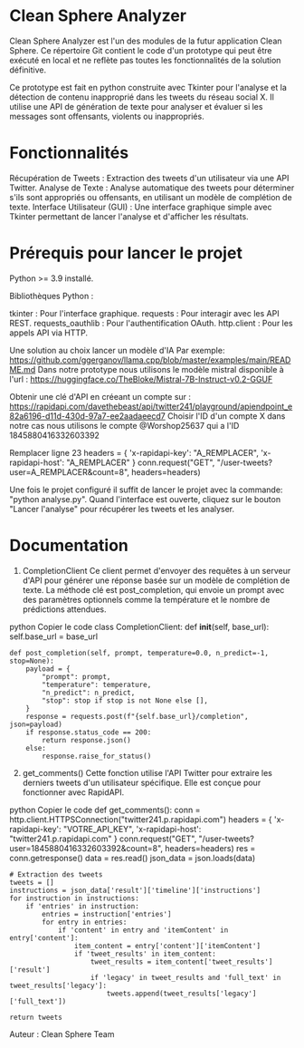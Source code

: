 # Clean Sphere Analyzer
Clean Sphere Analyzer est l'un des modules de la futur application Clean Sphere. Ce répertoire Git contient le code d'un prototype qui peut être exécuté en local et ne reflète pas toutes les fonctionnalités de la solution définitive.

Ce prototype est fait en python construite avec Tkinter pour l'analyse et la détection de contenu inapproprié dans les tweets du réseau social X. Il utilise une API de génération de texte pour analyser et évaluer si les messages sont offensants, violents ou inappropriés.

# Fonctionnalités
Récupération de Tweets : Extraction des tweets d'un utilisateur via une API Twitter.
Analyse de Texte : Analyse automatique des tweets pour déterminer s'ils sont appropriés ou offensants, en utilisant un modèle de complétion de texte.
Interface Utilisateur (GUI) : Une interface graphique simple avec Tkinter permettant de lancer l'analyse et d'afficher les résultats.

# Prérequis pour lancer le projet
Python >= 3.9 installé.

Bibliothèques Python :

tkinter : Pour l'interface graphique.
requests : Pour interagir avec les API REST.
requests_oauthlib : Pour l'authentification OAuth.
http.client : Pour les appels API via HTTP.

Une solution au choix lancer un modèle d'IA
Par exemple: https://github.com/ggerganov/llama.cpp/blob/master/examples/main/README.md
Dans notre prototype nous utilisons le modèle mistral disponible à l'url : https://huggingface.co/TheBloke/Mistral-7B-Instruct-v0.2-GGUF

Obtenir une clé d'API en créeant un compte sur : https://rapidapi.com/davethebeast/api/twitter241/playground/apiendpoint_e82a6196-d11d-430d-97a7-ee2aadaeecd7
Choisir l'ID d'un compte X dans notre cas nous utilisons le compte @Worshop25637 qui a l'ID 1845880416332603392

Remplacer ligne 23
    headers = {
        'x-rapidapi-key': "A_REMPLACER",
        'x-rapidapi-host': "A_REMPLACER"
    }
    conn.request("GET", "/user-tweets?user=A_REMPLACER&count=8", headers=headers)


Une fois le projet configuré il suffit de lancer le projet avec la commande: "python analyse.py".
Quand l'interface est ouverte, cliquez sur le bouton "Lancer l'analyse" pour récupérer les tweets et les analyser.


# Documentation

1. CompletionClient
Ce client permet d'envoyer des requêtes à un serveur d'API pour générer une réponse basée sur un modèle de complétion de texte. La méthode clé est post_completion, qui envoie un prompt avec des paramètres optionnels comme la température et le nombre de prédictions attendues.

python
Copier le code
class CompletionClient:
    def __init__(self, base_url):
        self.base_url = base_url

    def post_completion(self, prompt, temperature=0.0, n_predict=-1, stop=None):
        payload = {
            "prompt": prompt,
            "temperature": temperature,
            "n_predict": n_predict,
            "stop": stop if stop is not None else [],
        }
        response = requests.post(f"{self.base_url}/completion", json=payload)
        if response.status_code == 200:
            return response.json()
        else:
            response.raise_for_status()
2. get_comments()
Cette fonction utilise l'API Twitter pour extraire les derniers tweets d'un utilisateur spécifique. Elle est conçue pour fonctionner avec RapidAPI.

python
Copier le code
def get_comments():
    conn = http.client.HTTPSConnection("twitter241.p.rapidapi.com")
    headers = {
        'x-rapidapi-key': "VOTRE_API_KEY",
        'x-rapidapi-host': "twitter241.p.rapidapi.com"
    }
    conn.request("GET", "/user-tweets?user=1845880416332603392&count=8", headers=headers)
    res = conn.getresponse()
    data = res.read()
    json_data = json.loads(data)

    # Extraction des tweets
    tweets = []
    instructions = json_data['result']['timeline']['instructions']
    for instruction in instructions:
        if 'entries' in instruction:
            entries = instruction['entries']
            for entry in entries:
                if 'content' in entry and 'itemContent' in entry['content']:
                    item_content = entry['content']['itemContent']
                    if 'tweet_results' in item_content:
                        tweet_results = item_content['tweet_results']['result']
                        if 'legacy' in tweet_results and 'full_text' in tweet_results['legacy']:
                            tweets.append(tweet_results['legacy']['full_text'])

    return tweets

Auteur : Clean Sphere Team
